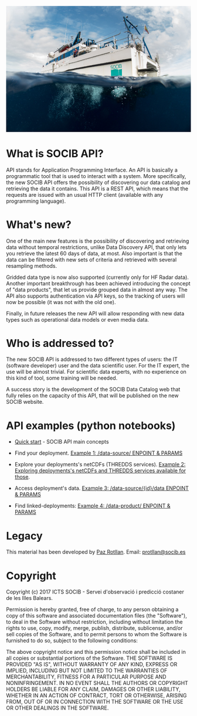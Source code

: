 
<img src="/images/bg-masthead3.jpg" alt="SOCIB">

# What is SOCIB API?

API stands for Application Programming Interface. An API is basically a programmatic tool that is used to interact with a system. More specifically, the new SOCIB API offers the possibility of discovering our data catalog and retrieving the data it contains. This API is a REST API, which means that the requests are issued with an usual HTTP client (available with any programming language). 

# What's new?

One of the main new features is the possibility of discovering and retrieving data without temporal restrictions, unlike Data Discovery API, that only lets you retrieve the latest 60 days of data, at most. Also important is that the data can be filtered with new sets of criteria and retrieved with several resampling methods. 

Gridded data type is now also supported (currently only for HF Radar data). Another important breakthrough has been achieved introducing the concept of "data products", that let us provide grouped data in almost any way. The API also supports authentication via API keys, so the tracking of users will now be possible (it was not with the old one). 

Finally, in future releases the new API will allow responding with new data types such as operational data models or even media data.

# Who is addressed to?

The new SOCIB API is addressed to two different types of users: the IT (software developer) user and the data scientific user. For the IT expert, the use will be almost trivial. For  scientific data experts, with no experience on this kind of tool, some training will be needed. 

A success story is the development of the SOCIB Data Catalog web that fully relies on the capacity of this API, that will be published on the new SOCIB website.

# API examples (python notebooks)

* [Quick start](https://github.com/pazrg/SOCIB_API/blob/master/tips/quick_start.ipynb) - SOCIB API main concepts

* Find your deployment. [Example 1: /data-source/ ENPOINT & PARAMS](https://github.com/pazrg/SOCIB_API/blob/master/data_sources/finding_your_data_source.ipynb)

* Explore your deployments's netCDFs (THREDDS services). [Example 2: Exploring deployments's netCDFs and THREDDS services available for those](https://github.com/pazrg/SOCIB_API/blob/master/data_sources/working_with_data_sources_netcdfs.ipynb). 

* Access deployment's data. [Example 3: /data-source/{id}/data ENPOINT & PARAMS](https://github.com/pazrg/SOCIB_API/blob/master/data_sources/straightforward_data_access_for_data_sources.ipyn)

* Find linked-deployments: [Example 4: /data-product/ ENPOINT & PARAMS](https://github.com/pazrg/SOCIB_API/blob/master/data-products_Fixed_stations.ipynb)

# Legacy
This material has been developed by [Paz Rotllan](https://github.com/pazrg). Email: protllan@socib.es

# Copyright
Copyright (c) 2017 ICTS SOCIB - Servei d'observació i predicció costaner de les Illes Balears.

Permission is hereby granted, free of charge, to any person obtaining a copy
of this software and associated documentation files (the "Software"), to deal
in the Software without restriction, including without limitation the rights
to use, copy, modify, merge, publish, distribute, sublicense, and/or sell
copies of the Software, and to permit persons to whom the Software is
furnished to do so, subject to the following conditions:

The above copyright notice and this permission notice shall be included in
all copies or substantial portions of the Software.
THE SOFTWARE IS PROVIDED "AS IS", WITHOUT WARRANTY OF ANY KIND, EXPRESS OR
IMPLIED, INCLUDING BUT NOT LIMITED TO THE WARRANTIES OF MERCHANTABILITY,
FITNESS FOR A PARTICULAR PURPOSE AND NONINFRINGEMENT. IN NO EVENT SHALL THE
AUTHORS OR COPYRIGHT HOLDERS BE LIABLE FOR ANY CLAIM, DAMAGES OR OTHER
LIABILITY, WHETHER IN AN ACTION OF CONTRACT, TORT OR OTHERWISE, ARISING FROM,
OUT OF OR IN CONNECTION WITH THE SOFTWARE OR THE USE OR OTHER DEALINGS IN
THE SOFTWARE.
